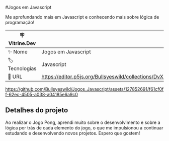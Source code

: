 #Jogos em Javascript

Me aprofundando mais em Javascript e conhecendo mais sobre lógica de programação!

| :placard: Vitrine.Dev |     |
| -------------  | --- |
| :sparkles: Nome        | Jogos em Javascript
| :label: Tecnologias | Javascript
| :rocket: URL         | https://editor.p5js.org/Bullsyeswild/collections/DvXUaKEHU


https://github.com/Bullsyeswild/Jogos_Javascript/assets/127852691/f61cf0ff-62ec-4505-a038-a04185e6a9c0


## Detalhes do projeto

Ao realizar o Jogo Pong, aprendi muito sobre o desenvolvimento e sobre a lógica por trás de cada elemento do jogo, o que me impulsionou 
a continuar estudando e desenvolvendo novos projetos. Espero que gostem!
